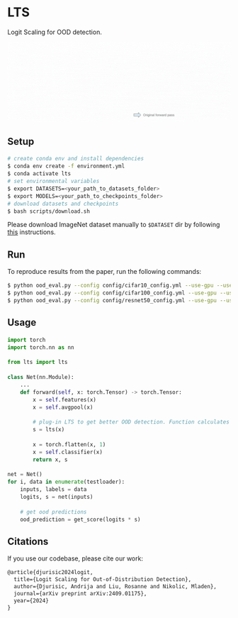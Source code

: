 # LTS

Logit Scaling for OOD detection.

![](https://github.com/andrijazz/lts/blob/main/resources/lts.gif)

## Setup

```bash
# create conda env and install dependencies
$ conda env create -f environment.yml
$ conda activate lts
# set environmental variables
$ export DATASETS=<your_path_to_datasets_folder>
$ export MODELS=<your_path_to_checkpoints_folder>
# download datasets and checkpoints
$ bash scripts/download.sh
```
Please download ImageNet dataset manually to `$DATASET` dir by following [this](https://gist.github.com/bonlime/4e0d236cf98cd5b15d977dfa03a63643) instructions.

## Run

To reproduce results from the paper, run the following commands:
```bash
$ python ood_eval.py --config config/cifar10_config.yml --use-gpu --use-tqdm
$ python ood_eval.py --config config/cifar100_config.yml --use-gpu --use-tqdm
$ python ood_eval.py --config config/resnet50_config.yml --use-gpu --use-tqdm
```

## Usage

```python
import torch
import torch.nn as nn

from lts import lts

class Net(nn.Module):
    ...
    def forward(self, x: torch.Tensor) -> torch.Tensor:
        x = self.features(x)
        x = self.avgpool(x)
        
        # plug-in LTS to get better OOD detection. Function calculates OOD scaling factor s
        s = lts(x)
        
        x = torch.flatten(x, 1)
        x = self.classifier(x)
        return x, s

net = Net()
for i, data in enumerate(testloader):
    inputs, labels = data
    logits, s = net(inputs)
    
    # get ood predictions
    ood_prediction = get_score(logits * s)
```

## Citations

If you use our codebase, please cite our work:

```bibtext
@article{djurisic2024logit,
  title={Logit Scaling for Out-of-Distribution Detection},
  author={Djurisic, Andrija and Liu, Rosanne and Nikolic, Mladen},
  journal={arXiv preprint arXiv:2409.01175},
  year={2024}
}
```
